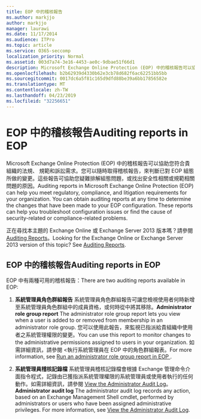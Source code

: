 ```yaml
---
title: EOP 中的稽核報告
ms.author: markjjo
author: markjjo
manager: laurawi
ms.date: 11/17/2014
ms.audience: ITPro
ms.topic: article
ms.service: O365-seccomp
localization_priority: Normal
ms.assetid: 003d7a74-3e16-4453-ae0c-9dbae51f66d1
description: Microsoft Exchange Online Protection (EOP) 中的稽核報告可以協助您符合貴組織的法規、 規範和訴訟需求。您可以隨時取得稽核報告，來判斷已對 EOP 組態所做的變更。這些報告可協助您疑難排解組態問題，或找出安全性相關或規範相關問題的原因。
ms.openlocfilehash: b2b62939d4330b62e3cb78d682f6ac62251bb5bb
ms.sourcegitcommit: 0017dc6a5f81c165d9dfd88be39a6bb17856582e
ms.translationtype: MT
ms.contentlocale: zh-TW
ms.lasthandoff: 04/23/2019
ms.locfileid: "32256651"
---
```

# <a name="auditing-reports-in-eop"></a><span data-ttu-id="85225-105">EOP 中的稽核報告</span><span class="sxs-lookup"><span data-stu-id="85225-105">Auditing reports in EOP</span></span>

<span data-ttu-id="85225-p102">Microsoft Exchange Online Protection (EOP) 中的稽核報告可以協助您符合貴組織的法規、 規範和訴訟需求。您可以隨時取得稽核報告，來判斷已對 EOP 組態所做的變更。這些報告可協助您疑難排解組態問題，或找出安全性相關或規範相關問題的原因。</span><span class="sxs-lookup"><span data-stu-id="85225-p102">Auditing reports in Microsoft Exchange Online Protection (EOP) can help you meet regulatory, compliance, and litigation requirements for your organization. You can obtain auditing reports at any time to determine the changes that have been made to your EOP configuration. These reports can help you troubleshoot configuration issues or find the cause of security-related or compliance-related problems.</span></span>
  
<span data-ttu-id="85225-p103">正在尋找本主題的 Exchange Online 或 Exchange Server 2013 版本嗎？請參閱[Auditing Reports](http://technet.microsoft.com/library/2b3e1529-1677-4564-be0b-ce22757ddc0d.aspx)。</span><span class="sxs-lookup"><span data-stu-id="85225-p103">Looking for the Exchange Online or Exchange Server 2013 version of this topic? See [Auditing Reports](http://technet.microsoft.com/library/2b3e1529-1677-4564-be0b-ce22757ddc0d.aspx).</span></span>
  
## <a name="auditing-reports-in-eop"></a><span data-ttu-id="85225-111">EOP 中的稽核報告</span><span class="sxs-lookup"><span data-stu-id="85225-111">Auditing reports in EOP</span></span>

<span data-ttu-id="85225-112">EOP 中有兩種可用的稽核報告：</span><span class="sxs-lookup"><span data-stu-id="85225-112">There are two auditing reports available in EOP:</span></span>
  
1. <span data-ttu-id="85225-113">**系統管理員角色群組報告** 系統管理員角色群組報告可讓您檢視使用者何時新增至系統管理員角色群組中的成員資格，或何時從中將其移除。</span><span class="sxs-lookup"><span data-stu-id="85225-113">**Administrator role group report** The administrator role group report lets you view when a user is added to or removed from membership in an administrator role group.</span></span> <span data-ttu-id="85225-114">您可以使用此報告，來監視已指派給貴組織中使用者之系統管理權限的變更。</span><span class="sxs-lookup"><span data-stu-id="85225-114">You can use this report to monitor changes to the administrative permissions assigned to users in your organization.</span></span> <span data-ttu-id="85225-115">如需詳細資訊，請參閱 <<c0>執行系統管理員在 EOP 中的角色群組報表。</span><span class="sxs-lookup"><span data-stu-id="85225-115">For more information, see [Run an administrator role group report in EOP ](run-an-administrator-role-group-report-in-eop-eop.md).</span></span>
    
2. <span data-ttu-id="85225-p105">**系統管理員稽核記錄檔** 系統管理員稽核記錄檔會根據 Exchange 管理命令介面指令程式，記錄由已獲指派系統管理權限的系統管理員或使用者執行的任何動作。如需詳細資訊，請參閱 [View the Administrator Audit Log](http://technet.microsoft.com/library/5c62072a-556d-4fea-9973-d668c6b9fd57.aspx)。</span><span class="sxs-lookup"><span data-stu-id="85225-p105">**Administrator audit log** The administrator audit log records any action, based on an Exchange Management Shell cmdlet, performed by administrators or users who have been assigned administrative privileges. For more information, see [View the Administrator Audit Log](http://technet.microsoft.com/library/5c62072a-556d-4fea-9973-d668c6b9fd57.aspx).</span></span>
    


